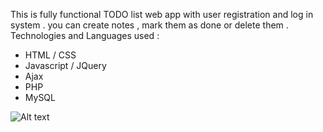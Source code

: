 This is fully functional TODO list web app with user registration and log in system . 
you can create notes , mark them as done or delete them .
Technologies and Languages used : 
* HTML / CSS
* Javascript / JQuery
* Ajax
* PHP
* MySQL

![Alt text](screenshots/screen1.jpg?raw=true "Optional Title")
